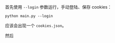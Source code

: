 首先使用 `--login` 参数运行，手动登陆、保存 cookies：

```
python main.py --login
```

应该会出现一个 `cookies.json`。



然后

